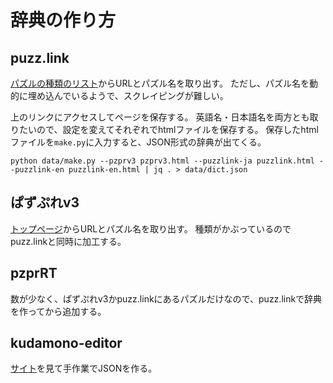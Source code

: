 # 辞典の作り方

## puzz.link

[パズルの種類のリスト](https://puzz.link/list.html)からURLとパズル名を取り出す。
ただし、パズル名を動的に埋め込んでいるようで、スクレイピングが難しい。

上のリンクにアクセスしてページを保存する。
英語名・日本語名を両方とも取りたいので、設定を変えてそれぞれでhtmlファイルを保存する。
保存したhtmlファイルを`make.py`に入力すると、JSON形式の辞典が出てくる。

```
python data/make.py --pzprv3 pzprv3.html --puzzlink-ja puzzlink.html --puzzlink-en puzzlink-en.html | jq . > data/dict.json
```

## ぱずぷれv3

[トップページ](http://pzv.jp/)からURLとパズル名を取り出す。
種類がかぶっているのでpuzz.linkと同時に加工する。

## pzprRT

数が少なく、ぱずぷれv3かpuzz.linkにあるパズルだけなので、puzz.linkで辞典を作ってから追加する。

## kudamono-editor

[サイト](https://pedros.works/paper-puzzle.html)を見て手作業でJSONを作る。